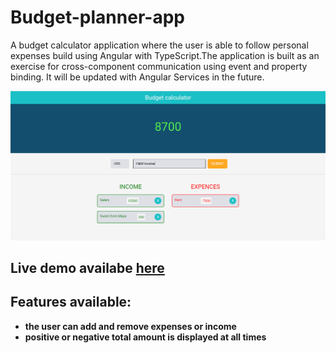 # Budget-planner-app

A budget calculator application where the user is able to follow personal expenses build using Angular with TypeScript.The application is built as an exercise for cross-component communication using event and property binding. It will be updated with Angular Services in the future.

![Main page](budget.png)
## Live demo availabe [here](https://danijela2019.github.io/budget-planner-angular/)

## Features available:

- **the user can add and remove expenses or income**
- **positive or negative total amount is displayed at all times**
